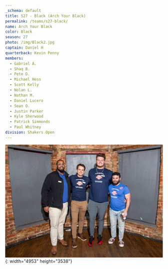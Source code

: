 ```yaml
---
_schema: default
title: S27 - Black (Arch Your Black)
permalink: /teams/s27-black/
name: Arch Your Black
color: Black
season: 27
photo: /img/Black2.jpg
captain: Daniel H
quarterback: Kevin Penny
members:
  - Gabriel A.
  - Shaq B.
  - Pete D.
  - Michael Hess
  - Scott Kelly
  - Nolan L.
  - Nathan M.
  - Daniel Lucero
  - Sean O.
  - Justin Parker
  - Kyle Sherwood
  - Patrick Simmonds
  - Paul Whitney
division: Shakers Open
---
```

![](/img/da2-7066.jpg){: width="4953" height="3538"}